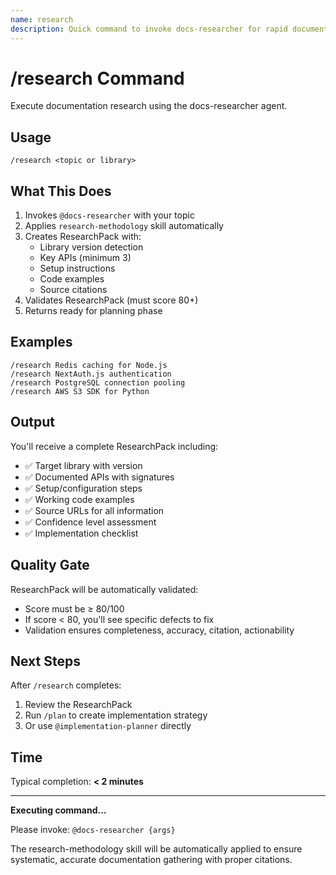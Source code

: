 ```yaml
---
name: research
description: Quick command to invoke docs-researcher for rapid documentation research. Fetches version-accurate, authoritative sources and creates ResearchPack.
---
```


# /research Command

Execute documentation research using the docs-researcher agent.

## Usage

```
/research <topic or library>
```

## What This Does

1. Invokes `@docs-researcher` with your topic
2. Applies `research-methodology` skill automatically
3. Creates ResearchPack with:
   - Library version detection
   - Key APIs (minimum 3)
   - Setup instructions
   - Code examples
   - Source citations
4. Validates ResearchPack (must score 80+)
5. Returns ready for planning phase

## Examples

```
/research Redis caching for Node.js
/research NextAuth.js authentication
/research PostgreSQL connection pooling
/research AWS S3 SDK for Python
```

## Output

You'll receive a complete ResearchPack including:
- ✅ Target library with version
- ✅ Documented APIs with signatures
- ✅ Setup/configuration steps
- ✅ Working code examples
- ✅ Source URLs for all information
- ✅ Confidence level assessment
- ✅ Implementation checklist

## Quality Gate

ResearchPack will be automatically validated:
- Score must be ≥ 80/100
- If score < 80, you'll see specific defects to fix
- Validation ensures completeness, accuracy, citation, actionability

## Next Steps

After `/research` completes:
1. Review the ResearchPack
2. Run `/plan` to create implementation strategy
3. Or use `@implementation-planner` directly

## Time

Typical completion: **< 2 minutes**

---

**Executing command...**

Please invoke: `@docs-researcher {args}`

The research-methodology skill will be automatically applied to ensure systematic, accurate documentation gathering with proper citations.
